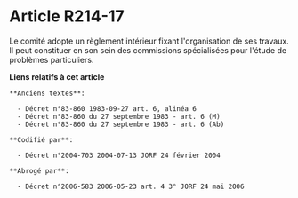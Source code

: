 # Article R214-17

Le comité adopte un règlement intérieur fixant l'organisation de ses travaux. Il peut constituer en son sein des commissions
spécialisées pour l'étude de problèmes particuliers.

**Liens relatifs à cet article**

	**Anciens textes**:

	  - Décret n°83-860 1983-09-27 art. 6, alinéa 6
	  - Décret n°83-860 du 27 septembre 1983 - art. 6 (M)
	  - Décret n°83-860 du 27 septembre 1983 - art. 6 (Ab)

	**Codifié par**:

	  - Décret n°2004-703 2004-07-13 JORF 24 février 2004

	**Abrogé par**:

	  - Décret n°2006-583 2006-05-23 art. 4 3° JORF 24 mai 2006
